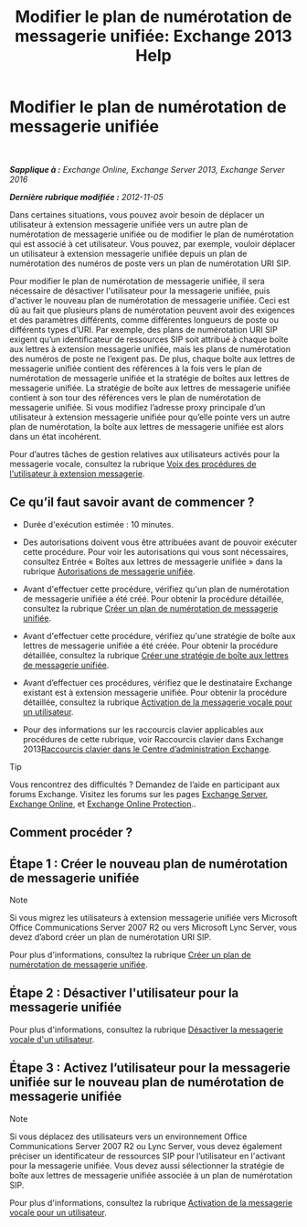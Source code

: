 ﻿---
title: 'Modifier le plan de numérotation de messagerie unifiée: Exchange 2013 Help'
TOCTitle: Modifier le plan de numérotation de messagerie unifiée
ms:assetid: 4a6b6b6f-c61c-44e8-91dd-c5d28835f441
ms:mtpsurl: https://technet.microsoft.com/fr-fr/library/Ee633465(v=EXCHG.150)
ms:contentKeyID: 50478068
ms.date: 05/23/2018
mtps_version: v=EXCHG.150
ms.translationtype: MT
---

# Modifier le plan de numérotation de messagerie unifiée

 

_**Sapplique à :** Exchange Online, Exchange Server 2013, Exchange Server 2016_

_**Dernière rubrique modifiée :** 2012-11-05_

Dans certaines situations, vous pouvez avoir besoin de déplacer un utilisateur à extension messagerie unifiée vers un autre plan de numérotation de messagerie unifiée ou de modifier le plan de numérotation qui est associé à cet utilisateur. Vous pouvez, par exemple, vouloir déplacer un utilisateur à extension messagerie unifiée depuis un plan de numérotation des numéros de poste vers un plan de numérotation URI SIP.

Pour modifier le plan de numérotation de messagerie unifiée, il sera nécessaire de désactiver l'utilisateur pour la messagerie unifiée, puis d'activer le nouveau plan de numérotation de messagerie unifiée. Ceci est dû au fait que plusieurs plans de numérotation peuvent avoir des exigences et des paramètres différents, comme différentes longueurs de poste ou différents types d’URI. Par exemple, des plans de numérotation URI SIP exigent qu’un identificateur de ressources SIP soit attribué à chaque boîte aux lettres à extension messagerie unifiée, mais les plans de numérotation des numéros de poste ne l’exigent pas. De plus, chaque boîte aux lettres de messagerie unifiée contient des références à la fois vers le plan de numérotation de messagerie unifiée et la stratégie de boîtes aux lettres de messagerie unifiée. La stratégie de boîte aux lettres de messagerie unifiée contient à son tour des références vers le plan de numérotation de messagerie unifiée. Si vous modifiez l’adresse proxy principale d’un utilisateur à extension messagerie unifiée pour qu’elle pointe vers un autre plan de numérotation, la boîte aux lettres de messagerie unifiée est alors dans un état incohérent.

Pour d’autres tâches de gestion relatives aux utilisateurs activés pour la messagerie vocale, consultez la rubrique [Voix des procédures de l'utilisateur à extension messagerie](voice-mail-enabled-user-procedures-exchange-2013-help.md).

## Ce qu’il faut savoir avant de commencer ?

  - Durée d'exécution estimée : 10 minutes.

  - Des autorisations doivent vous être attribuées avant de pouvoir exécuter cette procédure. Pour voir les autorisations qui vous sont nécessaires, consultez Entrée « Boîtes aux lettres de messagerie unifiée » dans la rubrique [Autorisations de messagerie unifiée](unified-messaging-permissions-exchange-2013-help.md).

  - Avant d'effectuer cette procédure, vérifiez qu'un plan de numérotation de messagerie unifiée a été créé. Pour obtenir la procédure détaillée, consultez la rubrique [Créer un plan de numérotation de messagerie unifiée](create-a-um-dial-plan-exchange-2013-help.md).

  - Avant d'effectuer cette procédure, vérifiez qu'une stratégie de boîte aux lettres de messagerie unifiée a été créée. Pour obtenir la procédure détaillée, consultez la rubrique [Créer une stratégie de boîte aux lettres de messagerie unifiée](create-a-um-mailbox-policy-exchange-2013-help.md).

  - Avant d’effectuer ces procédures, vérifiez que le destinataire Exchange existant est à extension messagerie unifiée. Pour obtenir la procédure détaillée, consultez la rubrique [Activation de la messagerie vocale pour un utilisateur](enable-a-user-for-voice-mail-exchange-2013-help.md).

  - Pour des informations sur les raccourcis clavier applicables aux procédures de cette rubrique, voir Raccourcis clavier dans Exchange 2013[Raccourcis clavier dans le Centre d’administration Exchange](keyboard-shortcuts-in-the-exchange-admin-center-exchange-online-protection-help.md).

> [!TIP]
> Vous rencontrez des difficultés ? Demandez de l’aide en participant aux forums Exchange. Visitez les forums sur les pages <a href="https://go.microsoft.com/fwlink/p/?linkid=60612">Exchange Server</a>, <a href="https://go.microsoft.com/fwlink/p/?linkid=267542">Exchange Online</a>, et <a href="https://go.microsoft.com/fwlink/p/?linkid=285351">Exchange Online Protection</a>..


## Comment procéder ?

## Étape 1 : Créer le nouveau plan de numérotation de messagerie unifiée

> [!NOTE]
> Si vous migrez les utilisateurs à extension messagerie unifiée vers Microsoft Office Communications Server 2007 R2 ou vers Microsoft Lync Server, vous devez d’abord créer un plan de numérotation URI SIP.


Pour plus d'informations, consultez la rubrique [Créer un plan de numérotation de messagerie unifiée](create-a-um-dial-plan-exchange-2013-help.md).

## Étape 2 : Désactiver l'utilisateur pour la messagerie unifiée

Pour plus d'informations, consultez la rubrique [Désactiver la messagerie vocale d'un utilisateur](disable-voice-mail-for-a-user-exchange-2013-help.md).

## Étape 3 : Activez l’utilisateur pour la messagerie unifiée sur le nouveau plan de numérotation de messagerie unifiée

> [!NOTE]
> Si vous déplacez des utilisateurs vers un environnement Office Communications Server 2007 R2 ou Lync Server, vous devez également préciser un identificateur de ressources SIP pour l’utilisateur en l'activant pour la messagerie unifiée. Vous devez aussi sélectionner la stratégie de boîte aux lettres de messagerie unifiée associée à un plan de numérotation SIP.


Pour plus d'informations, consultez la rubrique [Activation de la messagerie vocale pour un utilisateur](enable-a-user-for-voice-mail-exchange-2013-help.md).

